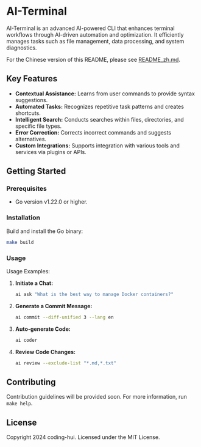 # AI-Terminal

AI-Terminal is an advanced AI-powered CLI that enhances terminal workflows through AI-driven automation and
optimization. It efficiently manages tasks such as file management, data processing, and system diagnostics.


For the Chinese version of this README, please see [README_zh.md](README_zh.md).

## Key Features

- **Contextual Assistance:** Learns from user commands to provide syntax suggestions.
- **Automated Tasks:** Recognizes repetitive task patterns and creates shortcuts.
- **Intelligent Search:** Conducts searches within files, directories, and specific file types.
- **Error Correction:** Corrects incorrect commands and suggests alternatives.
- **Custom Integrations:** Supports integration with various tools and services via plugins or APIs.

## Getting Started

### Prerequisites

- Go version v1.22.0 or higher.

### Installation

Build and install the Go binary:

```sh
make build
```

### Usage

Usage Examples:

1. **Initiate a Chat:**
   ```sh
   ai ask "What is the best way to manage Docker containers?"
   ```

2. **Generate a Commit Message:**
   ```sh
   ai commit --diff-unified 3 --lang en
   ```

3. **Auto-generate Code:**
   ```sh
   ai coder
   ```

4. **Review Code Changes:**
   ```sh
   ai review --exclude-list "*.md,*.txt"
   ```

## Contributing

Contribution guidelines will be provided soon. For more information, run `make help`.

## License

Copyright 2024 coding-hui. Licensed under the MIT License.

